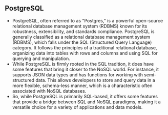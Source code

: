## PostgreSQL
- PostgreSQL, often referred to as "Postgres," is a powerful open-source relational database management system (RDBMS) known for its robustness, extensibility, and standards compliance. PostgreSQL is generally classified as a relational database management system (RDBMS), which falls under the SQL (Structured Query Language) category. It follows the principles of a traditional relational database, organizing data into tables with rows and columns and using SQL for querying and manipulation.
- While PostgreSQL is firmly rooted in the SQL tradition, it does have some features that bring it closer to the NoSQL world. For instance, it supports JSON data types and has functions for working with semi-structured data. This allows developers to store and query data in a more flexible, schema-less manner, which is a characteristic often associated with NoSQL databases.
- So, while PostgreSQL is primarily SQL-based, it offers some features that provide a bridge between SQL and NoSQL paradigms, making it a versatile choice for a variety of applications and data models. 
  
